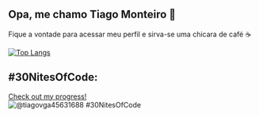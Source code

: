 ## Opa, me chamo Tiago Monteiro 👋
Fique a vontade para acessar meu perfil e sirva-se uma chicara de café ☕

[![Top Langs](https://github-readme-stats.vercel.app/api/top-langs/?username=tiagomont)](https://github.com/anuraghazra/github-readme-stats)

## #30NitesOfCode:
  [Check out my progress!](https://www.codedex.io/@tiagovga45631688/30-nites-of-code)  
  ![@tiagovga45631688 #30NitesOfCode](https://www.codedex.io/api/petStatus?user=tiagovga45631688)

